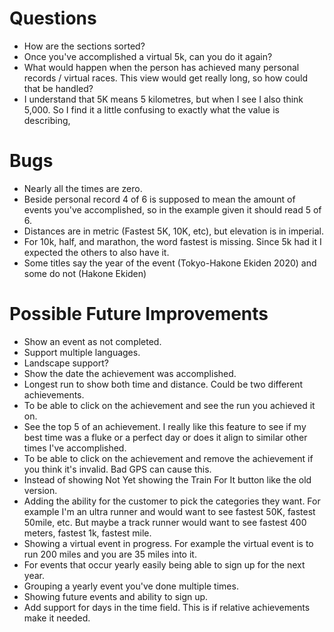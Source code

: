 # Questions

- How are the sections sorted?
- Once you've accomplished a virtual 5k, can you do it again?
- What would happen when the person has achieved many personal records / virtual races. This view would get really long, so how could that be handled?
- I understand that 5K means 5 kilometres, but when I see I also think 5,000. So I find it a little confusing to exactly what the value is describing,

# Bugs

- Nearly all the times are zero.
- Beside personal record 4 of 6 is supposed to mean the amount of events you've accomplished, so in the example given it should read 5 of 6.
- Distances are in metric (Fastest 5K, 10K, etc), but elevation is in imperial.
- For 10k, half, and marathon, the word fastest is missing. Since 5k had it I expected the others to also have it.
- Some titles say the year of the event (Tokyo-Hakone Ekiden 2020) and some do not (Hakone Ekiden)

# Possible Future Improvements

- Show an event as not completed.
- Support multiple languages.
- Landscape support?
- Show the date the achievement was accomplished.
- Longest run to show both time and distance. Could be two different achievements.
- To be able to click on the achievement and see the run you achieved it on.
- See the top 5 of an achievement. I really like this feature to see if my best time was a fluke or a perfect day or does it align to similar other times I've accomplished.
- To be able to click on the achievement and remove the achievement if you think it's invalid. Bad GPS can cause this.
- Instead of showing Not Yet showing the Train For It button like the old version.
- Adding the ability for the customer to pick the categories they want. For example I'm an ultra runner and would want to see fastest 50K, fastest 50mile, etc. But maybe a track runner would want to see fastest 400 meters, fastest 1k, fastest mile.
- Showing a virtual event in progress. For example the virtual event is to run 200 miles and you are 35 miles into it.
- For events that occur yearly easily being able to sign up for the next year.
- Grouping a yearly event you've done multiple times.
- Showing future events and ability to sign up.
- Add support for days in the time field. This is if relative achievements make it needed.
